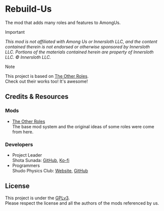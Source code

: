 # Rebuild-Us
The mod that adds many roles and features to AmongUs.

> [!IMPORTANT]
> _This mod is not affiliated with Among Us or Innersloth LLC, and the content contained therein is not endorsed or otherwise sponsored by Innersloth LLC. Portions of the materials contained herein are property of Innersloth LLC. © Innersloth LLC._

> [!NOTE]
> This project is based on [The Other Roles](https://github.com/TheOtherRolesAU/TheOtherRoles).<br/>
> Check out their works too! It's awesome!

## Credits & Resources
### Mods
- [The Other Roles](https://github.com/TheOtherRolesAU/TheOtherRoles)<br/>
  The base mod system and the original ideas of some roles were come from here.

### Developers
- Project Leader<br/>
  Shota Sunada: [GitHub](https://github.com/Shota-Sunada), [Ko-fi](https://ko-fi.com/Shota_Sunada)
- Programmers<br/>
  Shudo Physics Club: [Website](https://shudo-physics.com), [GitHub](https://github.com/ShudoPhysicsClub)

## License
This project is under the [GPLv3](https://github.com/Shota-Sunada/Rebuild-Us/blob/main/LICENSE).<br/>
Please respect the license and all the authors of the mods referenced by us.<br/>

